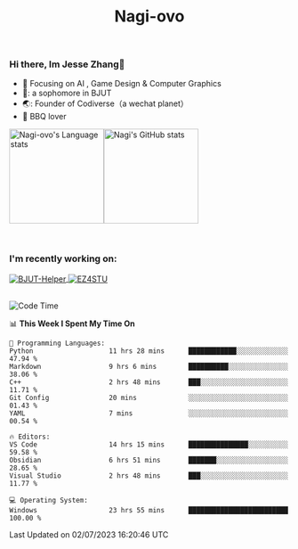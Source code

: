 

<!--
**Nagi-ovo/Nagi-ovo** is a ✨ _special_ ✨ repository because its `README.md` (this file) appears on your GitHub profile.

Here are some ideas to get you started:

- 🔭 I’m currently working on ...
- 🌱 I’m currently learning ...
- 👯 I’m looking to collaborate on ...
- 🤔 I’m looking for help with ...
- 💬 Ask me about ...
- 📫 How to reach me: ...
- 😄 Pronouns: ...
- ⚡ Fun fact: ...
-->
<h1 align="center">Nagi-ovo</h3>


<br />

 ### Hi there, Im Jesse Zhang👋
- :orange_book: Focusing on AI , Game Design & Computer Graphics
- 🔬: a sophomore in BJUT
- 🌏: Founder of Codiverse（a wechat planet）
- :meat_on_bone: BBQ lover

<div style="display:flex; flex-wrap:wrap; height: 200px;">
  <img height="170" src="https://github-readme-stats-git-main-nagi-ovo.vercel.app/api/top-langs/?username=Nagi-ovo&hide=css,scss,html,java,typescript&layout=compact&card_width=345&card_height=400" alt="Nagi-ovo's Language stats">
  <img height="170" src="https://github-readme-stats-git-main-nagi-ovo.vercel.app/api?username=Nagi-ovo&show_icons=true&theme=radical" alt="Nagi's GitHub stats">
</div>

### I'm recently working on:</a>

 <div>
<a href="https://github.com/Open-BJUT/BJUT-Helper">
  <img align="center" src="https://github-readme-stats-git-main-nagi-ovo.vercel.app/api/pin/?username=Nagi-ovo&repo=BJUT-Helper" alt="BJUT-Helper">
</a>
<a href="https://github.com/Nagi-ovo/EZ4STU">
  <img align="center" src="https://github-readme-stats-git-main-nagi-ovo.vercel.app/api/pin/?username=Nagi-ovo&repo=EZ4STU" alt="EZ4STU">
</a>  
</div>

<br />

<!--START_SECTION:waka-->
![Code Time](http://img.shields.io/badge/Code%20Time-60%20hrs%2022%20mins-blue)

📊 **This Week I Spent My Time On** 

```text
💬 Programming Languages: 
Python                   11 hrs 28 mins      ████████████░░░░░░░░░░░░░   47.94 % 
Markdown                 9 hrs 6 mins        ██████████░░░░░░░░░░░░░░░   38.06 % 
C++                      2 hrs 48 mins       ███░░░░░░░░░░░░░░░░░░░░░░   11.71 % 
Git Config               20 mins             ░░░░░░░░░░░░░░░░░░░░░░░░░   01.43 % 
YAML                     7 mins              ░░░░░░░░░░░░░░░░░░░░░░░░░   00.54 % 

🔥 Editors: 
VS Code                  14 hrs 15 mins      ███████████████░░░░░░░░░░   59.58 % 
Obsidian                 6 hrs 51 mins       ███████░░░░░░░░░░░░░░░░░░   28.65 % 
Visual Studio            2 hrs 48 mins       ███░░░░░░░░░░░░░░░░░░░░░░   11.77 % 

💻 Operating System: 
Windows                  23 hrs 55 mins      █████████████████████████   100.00 % 
```


 Last Updated on 02/07/2023 16:20:46 UTC
<!--END_SECTION:waka-->



